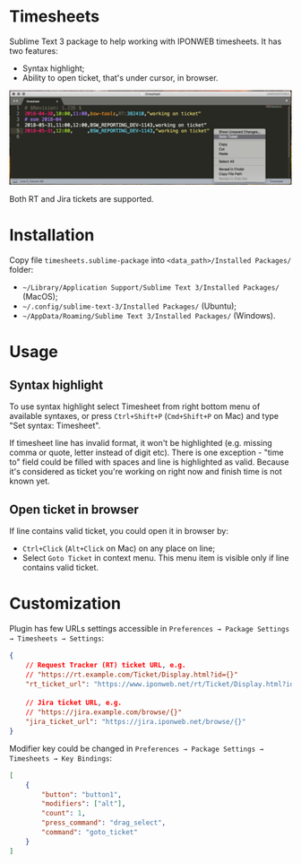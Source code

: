 # Timesheets

Sublime Text 3 package to help working with IPONWEB timesheets.
It has two features:

* Syntax highlight;
* Ability to open ticket, that's under cursor, in browser.

![Screenshot](screenshot.png)

Both RT and Jira tickets are supported.

# Installation

Copy file `timesheets.sublime-package` into
`<data_path>/Installed Packages/` folder:

* `~/Library/Application Support/Sublime Text 3/Installed Packages/`
  (MacOS);
* `~/.config/sublime-text-3/Installed Packages/` (Ubuntu);
* `~/AppData/Roaming/Sublime Text 3/Installed Packages/` (Windows).

# Usage

## Syntax highlight

To use syntax highlight select Timesheet from right bottom menu
of available syntaxes, or press `Ctrl+Shift+P` (`Cmd+Shift+P` on Mac)
and type "Set syntax: Timesheet".

If timesheet line has invalid format, it won't be highlighted
(e.g. missing comma or quote, letter instead of digit etc).
There is one exception - "time to" field could be filled with spaces
and line is highlighted as valid. Because it's considered as
ticket you're working on right now and finish time is not known yet.

## Open ticket in browser

If line contains valid ticket, you could open it in browser by:

* `Ctrl+Click` (`Alt+Click` on Mac) on any place on line;
* Select `Goto Ticket` in context menu. This menu item
  is visible only if line contains valid ticket.

# Customization

Plugin has few URLs settings accessible in
`Preferences → Package Settings → Timesheets → Settings`:

```json
{
    // Request Tracker (RT) ticket URL, e.g.
    // "https://rt.example.com/Ticket/Display.html?id={}"
    "rt_ticket_url": "https://www.iponweb.net/rt/Ticket/Display.html?id={}",

    // Jira ticket URL, e.g.
    // "https://jira.example.com/browse/{}"
    "jira_ticket_url": "https://jira.iponweb.net/browse/{}"
}
```

Modifier key could be changed in
`Preferences → Package Settings → Timesheets → Key Bindings`:

```json
[
    {
        "button": "button1",
        "modifiers": ["alt"],
        "count": 1,
        "press_command": "drag_select",
        "command": "goto_ticket"
    }
]
```